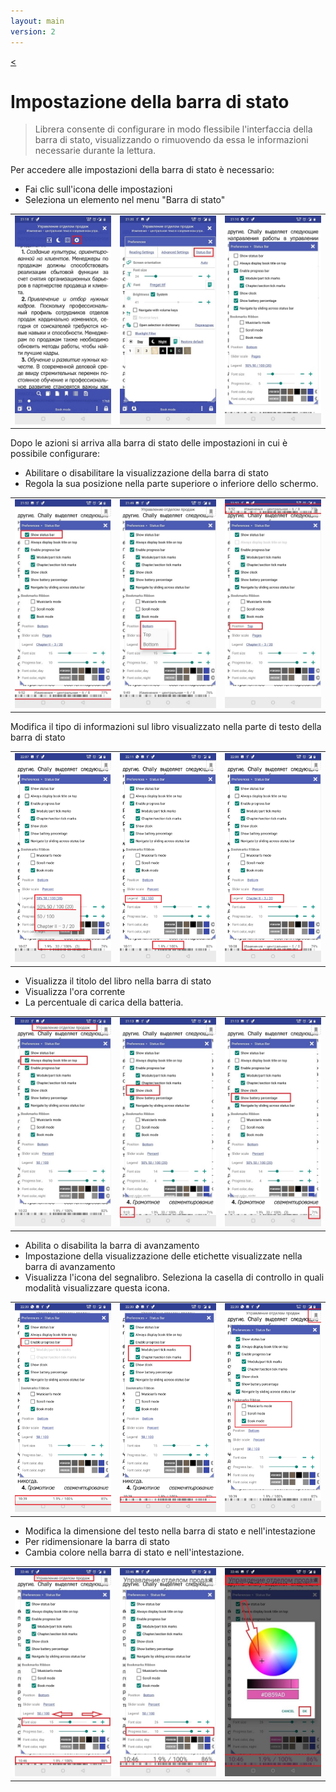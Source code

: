 ```yaml
---
layout: main
version: 2
---
```

[<](/wiki/faq/it)

# Impostazione della barra di stato

> Librera consente di configurare in modo flessibile l'interfaccia della barra di stato, visualizzando o rimuovendo da essa le informazioni necessarie durante la lettura.

Per accedere alle impostazioni della barra di stato è necessario:
* Fai clic sull'icona delle impostazioni
* Seleziona un elemento nel menu &quot;Barra di stato&quot;

||||
|-|-|-|
|![](1.jpg)|![](2.jpg)|![](3.jpg)|


Dopo le azioni si arriva alla barra di stato delle impostazioni in cui è possibile configurare:
* Abilitare o disabilitare la visualizzazione della barra di stato
* Regola la sua posizione nella parte superiore o inferiore dello schermo.

||||
|-|-|-|
|![](20.jpg)|![](22.jpg)|![](21.jpg)|



Modifica il tipo di informazioni sul libro visualizzato nella parte di testo della barra di stato

||||
|-|-|-|
|![](30.jpg)|![](31.jpg)|![](32.jpg)|

* Visualizza il titolo del libro nella barra di stato
* Visualizza l'ora corrente
* La percentuale di carica della batteria.

||||
|-|-|-|
|![](40.jpg)|![](41.jpg)|![](42.jpg)|



* Abilita o disabilita la barra di avanzamento
* Impostazione della visualizzazione delle etichette visualizzate nella barra di avanzamento
* Visualizza l'icona del segnalibro. Seleziona la casella di controllo in quali modalità visualizzare questa icona.

||||
|-|-|-|
|![](50.jpg)|![](51.jpg)|![](52.jpg)|

* Modifica la dimensione del testo nella barra di stato e nell'intestazione
* Per ridimensionare la barra di stato
* Cambia colore nella barra di stato e nell'intestazione.

||||
|-|-|-|
|![](60.jpg)|![](61.jpg)|![](622.jpg)|
